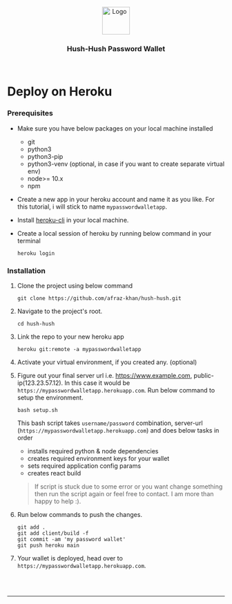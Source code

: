 <div id="top"></div>

<!-- PROJECT LOGO -->
<br />
<div align="center">
  <a href="https://github.com/afraz-khan/hush-hush">
    <img src="https://i.ibb.co/0ts8L6D/logo192.png" alt="Logo" width="64" height="64">
  </a>
  <h3 align="center">Hush-Hush Password Wallet</h3>
</div>
</br>

# Deploy on Heroku

### Prerequisites
- Make sure you have below packages on your local machine installed
  * git
  * python3
  * python3-pip
  * python3-venv (optional, in case if you want to create separate virtual env)
  * node>= 10.x
  * npm
  
- Create a new app in your heroku account and name it as you like. For this tutorial, i will stick to name `mypasswordwalletapp`.
- Install [heroku-cli](https://devcenter.heroku.com/articles/heroku-cli) in your local machine.
- Create a local session of heroku by running below command in your terminal
  ```
  heroku login
  ```

### Installation
1. Clone the project using below command
   ```
   git clone https://github.com/afraz-khan/hush-hush.git
   ```
2. Navigate to the project's root.
   ```
   cd hush-hush
   ```
3. Link the repo to your new heroku app
   ```
   heroku git:remote -a mypasswordwalletapp
   ```
4. Activate your virtual environment, if you created any. (optional)
5. Figure out your final server url i.e. https://www.example.com, public-ip(123.23.57.12). In this case it would be `https://mypasswordwalletapp.herokuapp.com`.
   Run below command to setup the environment.
   ```
   bash setup.sh
   ```
   This bash script takes `username/password` combination, server-url (`https://mypasswordwalletapp.herokuapp.com`) and does below tasks in order
   * installs required python & node dependencies
   * creates required environment keys for your wallet
   * sets required application config params
   * creates react build
  
   > If script is stuck due to some error or you want change something then run the script again or feel free to contact. I am more than happy to help :).

6. Run below commands to push the changes.
   ```
   git add .
   git add client/build -f
   git commit -am 'my password wallet'
   git push heroku main
   ```

5. Your wallet is deployed, head over to `https://mypasswordwalletapp.herokuapp.com`.
</br>
</br>

---
